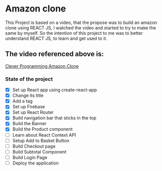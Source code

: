 # Amazon clone

This Project is based on a video, that the propose was to build an amazon clone using REACT JS, I watched the video and started to try to make the same by myself. So the intention of this project to me was to better understand REACT JS, to learn and get used to it.

## The video referenced above is:
[Clever Programming Amazon Clone](https://www.youtube.com/watch?v=1_IYL9ZMR_Y)

### State of the project

- [x] Set up React app using create-react-app
- [x] Change its title
- [x] Add a tag
- [x] Set up Firebase
- [x] Set up React Router
- [x] Build navigation bar that sticks in the top
- [x] Build the Banner
- [x] Build the Product component
- [ ] Learn about React Context API
- [ ] Setup Add to Basket Button
- [ ] Build Checkout page
- [ ] Build Subtotal Component
- [ ] Build Login Page
- [ ] Deploy the application
